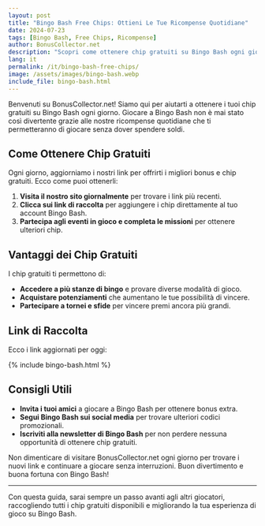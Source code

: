 ```yaml
---
layout: post
title: "Bingo Bash Free Chips: Ottieni Le Tue Ricompense Quotidiane"
date: 2024-07-23
tags: [Bingo Bash, Free Chips, Ricompense]
author: BonusCollector.net
description: "Scopri come ottenere chip gratuiti su Bingo Bash ogni giorno con i nostri link aggiornati quotidianamente."
lang: it
permalink: /it/bingo-bash-free-chips/
image: /assets/images/bingo-bash.webp
include_file: bingo-bash.html
---
```


Benvenuti su BonusCollector.net! Siamo qui per aiutarti a ottenere i tuoi chip gratuiti su Bingo Bash ogni giorno. Giocare a Bingo Bash non è mai stato così divertente grazie alle nostre ricompense quotidiane che ti permetteranno di giocare senza dover spendere soldi.

## Come Ottenere Chip Gratuiti

Ogni giorno, aggiorniamo i nostri link per offrirti i migliori bonus e chip gratuiti. Ecco come puoi ottenerli:

1. **Visita il nostro sito giornalmente** per trovare i link più recenti.
2. **Clicca sui link di raccolta** per aggiungere i chip direttamente al tuo account Bingo Bash.
3. **Partecipa agli eventi in gioco e completa le missioni** per ottenere ulteriori chip.

## Vantaggi dei Chip Gratuiti

I chip gratuiti ti permettono di:

- **Accedere a più stanze di bingo** e provare diverse modalità di gioco.
- **Acquistare potenziamenti** che aumentano le tue possibilità di vincere.
- **Partecipare a tornei e sfide** per vincere premi ancora più grandi.

## Link di Raccolta

Ecco i link aggiornati per oggi:

{% include bingo-bash.html %}

## Consigli Utili

- **Invita i tuoi amici** a giocare a Bingo Bash per ottenere bonus extra.
- **Segui Bingo Bash sui social media** per trovare ulteriori codici promozionali.
- **Iscriviti alla newsletter di Bingo Bash** per non perdere nessuna opportunità di ottenere chip gratuiti.

Non dimenticare di visitare BonusCollector.net ogni giorno per trovare i nuovi link e continuare a giocare senza interruzioni. Buon divertimento e buona fortuna con Bingo Bash!

--- 

Con questa guida, sarai sempre un passo avanti agli altri giocatori, raccogliendo tutti i chip gratuiti disponibili e migliorando la tua esperienza di gioco su Bingo Bash.